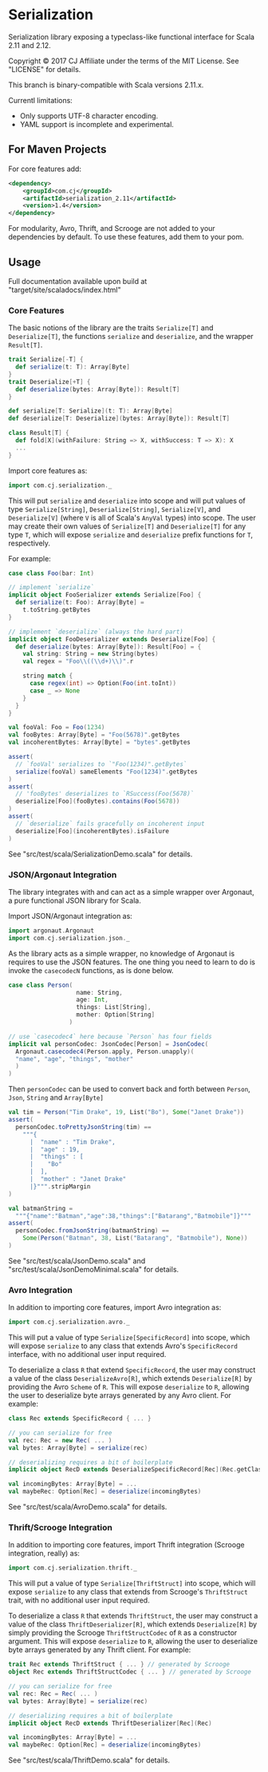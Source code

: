# Serialization

Serialization library exposing a typeclass-like functional interface for Scala 2.11 and 2.12.

Copyright © 2017 CJ Affiliate under the terms of the MIT License. See "LICENSE" for details.

This branch is binary-compatible with Scala versions 2.11.x.

Currentl limitations: 
- Only supports UTF-8 character encoding.
- YAML support is incomplete and experimental.

## For Maven Projects

For core features add:

```xml
<dependency>
    <groupId>com.cj</groupId>
    <artifactId>serialization_2.11</artifactId>
    <version>1.4</version>
</dependency>
```

For modularity, Avro, Thrift, and Scrooge are not added to your dependencies by default. To use these features, add them to your pom.

## Usage

Full documentation available upon build at "target/site/scaladocs/index.html"

### Core Features

The basic notions of the library are the traits `Serialize[T]` and `Deserialize[T]`, the functions `serialize` and `deserialize`, and the wrapper `Result[T]`.

```scala
trait Serialize[-T] {
  def serialize(t: T): Array[Byte]
}
trait Deserialize[+T] {
  def deserialize(bytes: Array[Byte]): Result[T]
}

def serialize[T: Serialize](t: T): Array[Byte]
def deserialize[T: Deserialize](bytes: Array[Byte]): Result[T]

class Result[T] {
  def fold[X](withFailure: String => X, withSuccess: T => X): X
  ...  
}
```

Import core features as:

```scala
import com.cj.serialization._
```

This will put `serialize` and `deserialize` into scope and will put values of type `Serialize[String]`, `Deserialize[String]`, `Serialize[V]`, and `Deserialize[V]` (where `V` is all of Scala's `AnyVal` types) into scope. The user may create their own values of `Serialize[T]` and `Deserialize[T]` for any type `T`, which will expose `serialize` and `deserialize` prefix functions for `T`, respectively.

For example:

```scala
case class Foo(bar: Int)

// implement `serialize`
implicit object FooSerializer extends Serialize[Foo] {
  def serialize(t: Foo): Array[Byte] =
    t.toString.getBytes
}

// implement `deserialize` (always the hard part)
implicit object FooDeserializer extends Deserialize[Foo] {
  def deserialize(bytes: Array[Byte]): Result[Foo] = {
    val string: String = new String(bytes)
    val regex = "Foo\\((\\d+)\\)".r

    string match {
      case regex(int) => Option(Foo(int.toInt))
      case _ => None
    }
  }
}

val fooVal: Foo = Foo(1234)
val fooBytes: Array[Byte] = "Foo(5678)".getBytes
val incoherentBytes: Array[Byte] = "bytes".getBytes

assert(
  // `fooVal' serializes to `"Foo(1234)".getBytes`
  serialize(fooVal) sameElements "Foo(1234)".getBytes
)
assert(
  // 'fooBytes' deserializes to `RSuccess(Foo(5678)`
  deserialize[Foo](fooBytes).contains(Foo(5678))
)
assert(
  // `deserialize` fails gracefully on incoherent input
  deserialize[Foo](incoherentBytes).isFailure
)
```

See "src/test/scala/SerializationDemo.scala" for details.

### JSON/Argonaut Integration

The library integrates with and can act as a simple wrapper over Argonaut, a pure functional JSON library for Scala.

Import JSON/Argonaut integration as:

```scala
import argonaut.Argonaut
import com.cj.serialization.json._
```

As the library acts as a simple wrapper, no knowledge of Argonaut is requires to use the JSON features. The one thing you need to learn to do is invoke the `casecodecN` functions, as is done below.

```scala
case class Person(
                   name: String,
                   age: Int,
                   things: List[String],
                   mother: Option[String]
                 )

// use `casecodec4` here because `Person` has four fields
implicit val personCodec: JsonCodec[Person] = JsonCodec(
  Argonaut.casecodec4(Person.apply, Person.unapply)(
  "name", "age", "things", "mother"
  )
)
```

Then `personCodec` can be used to convert back and forth between `Person`, `Json`, `String` and `Array[Byte]`

```scala
val tim = Person("Tim Drake", 19, List("Bo"), Some("Janet Drake"))
assert(
  personCodec.toPrettyJsonString(tim) ==
    """{
      |  "name" : "Tim Drake",
      |  "age" : 19,
      |  "things" : [
      |    "Bo"
      |  ],
      |  "mother" : "Janet Drake"
      |}""".stripMargin
)

val batmanString =
  """{"name":"Batman","age":38,"things":["Batarang","Batmobile"]}"""
assert(
  personCodec.fromJsonString(batmanString) ==
    Some(Person("Batman", 38, List("Batarang", "Batmobile"), None))
)
```

See "src/test/scala/JsonDemo.scala" and "src/test/scala/JsonDemoMinimal.scala" for details.

### Avro Integration

In addition to importing core features, import Avro integration as:

```scala
import com.cj.serialization.avro._
```

This will put a value of type `Serialize[SpecificRecord]` into scope, which will expose `serialize` to any class that extends Avro's `SpecificRecord` interface, with no additional user input required.

To deserialize a class `R` that extend `SpecificRecord`, the user may construct a value of the class `DeserializeAvro[R]`, which extends `Deserialize[R]` by providing the Avro `Scheme` of `R`. This will expose `deserialize` to `R`, allowing the user to deserialize byte arrays generated by any Avro client. For example:

```scala
class Rec extends SpecificRecord { ... }

// you can serialize for free
val rec: Rec = new Rec( ... )
val bytes: Array[Byte] = serialize(rec)

// deserializing requires a bit of boilerplate
implicit object RecD extends DeserializeSpecificRecord[Rec](Rec.getClassSchema)

val incomingBytes: Array[Byte] = ...
val maybeRec: Option[Rec] = deserialize(incomingBytes)
```

See "src/test/scala/AvroDemo.scala" for details.

### Thrift/Scrooge Integration

In addition to importing core features, import Thrift integration (Scrooge integration, really) as:

```scala
import com.cj.serialization.thrift._
```

This will put a value of type `Serialize[ThriftStruct]` into scope, which will expose `serialize` to any class that extends from Scrooge's `ThriftStruct` trait, with no additional user input required.

To deserialize a class `R` that extends `ThriftStruct`, the user may construct a value of the class `ThriftDeserializer[R]`, which extends `Deserialize[R]` by simply providing the Scrooge `ThriftStructCodec` of `R` as a constructor argument. This will expose `deserialize` to `R`, allowing the user to deserialize byte arrays generated by any Thrift client. For example:

```scala
trait Rec extends ThriftStruct { ... } // generated by Scrooge
object Rec extends ThriftStructCodec { ... } // generated by Scrooge

// you can serialize for free
val rec: Rec = Rec( ... )
val bytes: Array[Byte] = serialize(rec)

// deserializing requires a bit of boilerplate
implicit object RecD extends ThriftDeserializer[Rec](Rec)

val incomingBytes: Array[Byte] = ...
val maybeRec: Option[Rec] = deserialize(incomingBytes)
```

See "src/test/scala/ThriftDemo.scala" for details.
